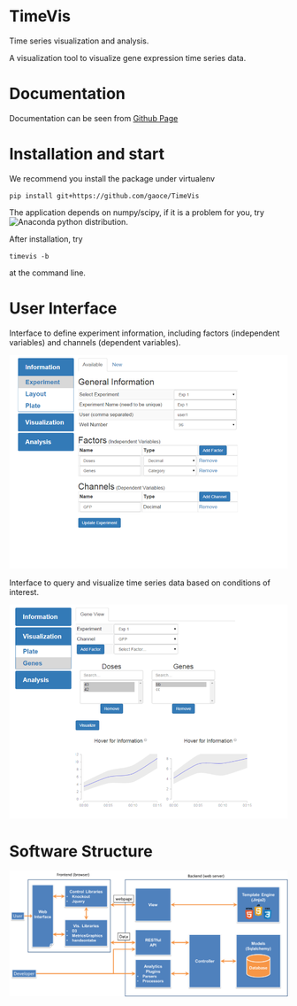 # TimeVis
Time series visualization and analysis. 

A visualization tool to visualize gene expression time series data.

# Documentation

Documentation can be seen from [Github Page](http://gaoce.github.io/TimeVis)

# Installation and start

We recommend you install the package under virtualenv

    pip install git+https://github.com/gaoce/TimeVis

The application depends on numpy/scipy, if it is a problem for you, try 
![Anaconda](http://continuum.io/downloads) python distribution.

After installation, try
	
    timevis -b

at the command line.

# User Interface
Interface to define experiment information, including factors (independent
variables) and channels (dependent variables).

![Experiment Information](/docs/images/experiment.png)

<!--
Interface to define experimental conditions, namely the levels of factors for
each well in the plates.

![Layout Information](/docs/images/layout.png)
-->

Interface to query and visualize time series data based on conditions of
interest.

![Visualization](/docs/images/gene_vis.png)

# Software Structure

![Structure](/docs/images/arch.png)
